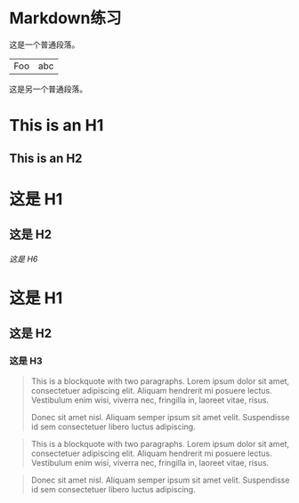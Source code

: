 # Markdown练习

这是一个普通段落。

<table>
    <tr>
        <td>Foo</td>
		<td>abc</td>
    </tr>
</table>

这是另一个普通段落。

This is an H1
=============

This is an H2
-------------

# 这是 H1

## 这是 H2

###### 这是 H6

# 这是 H1 #

## 这是 H2 ##

### 这是 H3 ######

> This is a blockquote with two paragraphs. Lorem ipsum dolor sit amet,
> consectetuer adipiscing elit. Aliquam hendrerit mi posuere lectus.
> Vestibulum enim wisi, viverra nec, fringilla in, laoreet vitae, risus.
> 
> Donec sit amet nisl. Aliquam semper ipsum sit amet velit. Suspendisse
> id sem consectetuer libero luctus adipiscing.

> This is a blockquote with two paragraphs. Lorem ipsum dolor sit amet,
consectetuer adipiscing elit. Aliquam hendrerit mi posuere lectus.
Vestibulum enim wisi, viverra nec, fringilla in, laoreet vitae, risus.

> Donec sit amet nisl. Aliquam semper ipsum sit amet velit. Suspendisse
id sem consectetuer libero luctus adipiscing.


